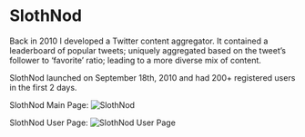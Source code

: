 SlothNod
========

Back in 2010 I developed a Twitter content aggregator.  It contained a leaderboard of popular tweets; uniquely aggregated based on the tweet’s follower to ‘favorite’ ratio; leading to a more diverse mix of content.

SlothNod launched on September 18th, 2010 and had 200+ registered users in the first 2 days.

SlothNod Main Page:
![SlothNod](http://i.imgur.com/M0kmJf4.png)

SlothNod User Page:
![SlothNod User Page](http://i.imgur.com/dH3Cl2G.png)
